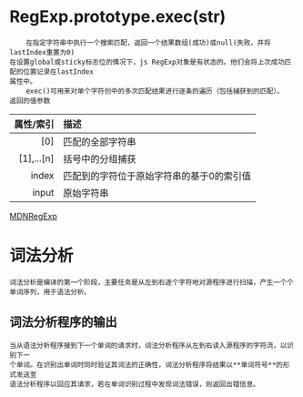 # RegExp.prototype.exec(str)
        在指定字符串中执行一个搜索匹配，返回一个结果数组(成功)或null(失败，并将lastIndex重置为0)
    在设置global或sticky标志位的情况下，js RegExp对象是有状态的。他们会将上次成功匹配的位置记录在lastIndex
    属性中。
        exec()可用来对单个字符创中的多次匹配结果进行逐条的遍历（包括捕获到的匹配）。
    返回的值参数

| 属性/索引 | 描述 |
-:|:-
| [0] | 匹配的全部字符串 |
| [1],...[n] | 括号中的分组捕获 |
| index | 匹配到的字符位于原始字符串的基于0的索引值 |
| input | 原始字符串 |

[MDNRegExp](https://developer.mozilla.org/zh-CN/docs/Web/JavaScript/Reference/Global_Objects/RegExp/exec)

# 词法分析
    词法分析是编译的第一个阶段，主要任务是从左到右逐个字符地对源程序进行扫描，产生一个个单词序列，用于语法分析。
## 词法分析程序的输出
    当从语法分析程序接到下一个单词的请求时，词法分析程序从左到右读入源程序的字符流，以识别下一
    个单词。在识别出单词时同时验证其词法的正确性，词法分析程序将结果以**单词符号**的形式发送至
    语法分析程序以回应其请求，若在单词识别过程中发现词法错误，则返回出错信息。
    
    